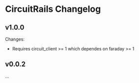 # CircuitRails Changelog

## v1.0.0

Changes:

* Requires circuit\_client >= 1 which dependes on faraday >= 1

## v0.0.2

...

